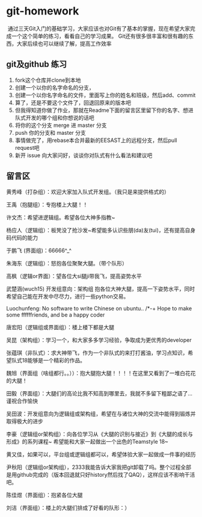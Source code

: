 # git-homework
﻿
通过三天Git入门的基础学习，大家应该也对Git有了基本的掌握，现在希望大家完成一个这个简单的练习，看看自己的学习成果。
Git还有很多很丰富和很有趣的东西，大家后续也可以继续了解，提高工作效率

## git及github 练习

1. fork这个仓库并clone到本地
2. 创建一个以你的名字命名的分支，
3. 创建一个以你名字命名的文件，里面写上你的姓名和班级，然后add、commit
4. 算了，还是不要这个文件了，回退回原来的版本吧
5. 但我得知道你做了作业，那就在Readme下面的留言区里留下你的名字、想进队式开发的哪个组和你想说的话吧
5. 将你的这个分支 merge 进 master 分支
6. push 你的分支和 master 分支
7. 事情做完了，用rebase本合并最新的EESAST上的远程分支，然后pull request吧
8. 新开 issue 向大家问好，谈谈你对队式有什么看法和建议吧

## 留言区
黄秀峰（打杂组）：欢迎大家加入队式开发组。（我只是来提供格式的）

王禹（抱腿组）：专抱楼上大腿！！

许文杰：希望进逻辑组。希望各位大神多指教~

杨应人（逻辑组）：板凳没了抢沙发~希望能多认识些朋(da)友(tui)，还有提高自身码代码的能力

于鹏飞 (界面组)：66666^_^

朱海东（逻辑组）：怒抱各位聚聚大腿。（带个队形）

高枫（逻辑or界面）：望各位大si腿ji带我飞，提高姿势水平

武楚涵(wuch15)
开发组意向：架构组
抱各位大神大腿，提高一下姿势水平，同时希望自己能在开发中尽尽力，进行一些python交易。

Luochunfeng: No software to write Chinese on ubuntu.. /*-+
             Hope to make some ffffffriends, and be a happy coder
			 
唐宏阳（逻辑组或界面组）：楼上楼下都是大腿

吴昆（架构组）：学习一个，和大家多多学习经验，争取成为更优秀的developer

张蕴琪（非队式）：求大神带飞，作为一个非队式的来打打酱油，学习点知识，希望队式18能够是一个精彩的作品。

魏旭（界面组（啥组都行。。））：抱大腿抱大腿！！！！在这里又看到了一堆白花花的大腿！

田毅（界面组）：大腿们的高论比我不知高到哪里去，我就不多留下粗鄙之语了...谨祝合作愉快

吴田波：开发组意向为逻辑组或架构组，希望在与诸位大神的交流中能得到锻炼并取得极大的进步

李豪（逻辑组or架构组）：向各位学习从《大腿的识别与接近》到《大腿的成长与形成》的系列课程~ 希望能和大家一起做出一个出色的Teamstyle 18~

黄又佳，如果可以，平台组或逻辑组都可以，希望体验大家一起做成一件事的经历

尹秋阳（逻辑组or架构组），2333我能告诉大家我把git卸载了吗。整个过程全部是用github完成的（版本回退就只好history然后找了QAQ），这样应该不影响干活吧。

陈佳煜（界面组）：抱紧各位大腿

刘洁（界面组）：楼上的大腿们排成了好看的队形：）